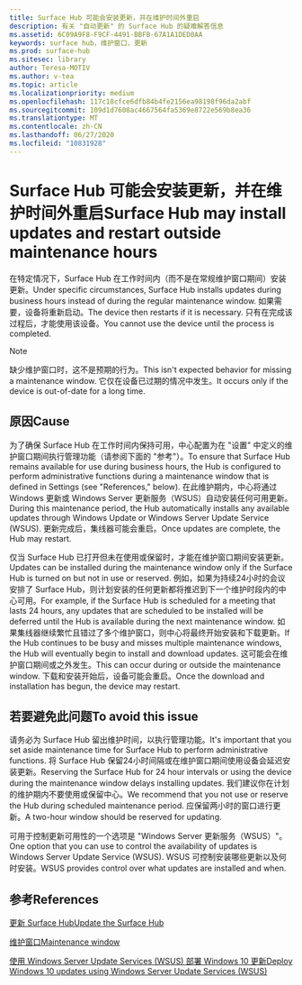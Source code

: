```yaml
---
title: Surface Hub 可能会安装更新，并在维护时间外重启
description: 有关 "自动更新" 的 Surface Hub 的疑难解答信息
ms.assetid: 6C09A9F8-F9CF-4491-BBFB-67A1A1DED0AA
keywords: surface hub，维护窗口，更新
ms.prod: surface-hub
ms.sitesec: library
author: Teresa-MOTIV
ms.author: v-tea
ms.topic: article
ms.localizationpriority: medium
ms.openlocfilehash: 117c18cfce6dfb84b4fe2156ea98198f96da2abf
ms.sourcegitcommit: 109d1d7608ac4667564fa5369e8722e569b8ea36
ms.translationtype: MT
ms.contentlocale: zh-CN
ms.lasthandoff: 06/27/2020
ms.locfileid: "10831928"
---
```

# <span data-ttu-id="32ad4-104">Surface Hub 可能会安装更新，并在维护时间外重启</span><span class="sxs-lookup"><span data-stu-id="32ad4-104">Surface Hub may install updates and restart outside maintenance hours</span></span>

<span data-ttu-id="32ad4-105">在特定情况下，Surface Hub 在工作时间内（而不是在常规维护窗口期间）安装更新。</span><span class="sxs-lookup"><span data-stu-id="32ad4-105">Under specific circumstances, Surface Hub installs updates during business hours instead of during the regular maintenance window.</span></span> <span data-ttu-id="32ad4-106">如果需要，设备将重新启动。</span><span class="sxs-lookup"><span data-stu-id="32ad4-106">The device then restarts if it is necessary.</span></span> <span data-ttu-id="32ad4-107">只有在完成该过程后，才能使用该设备。</span><span class="sxs-lookup"><span data-stu-id="32ad4-107">You cannot use the device until the process is completed.</span></span>

> [!NOTE]  
> <span data-ttu-id="32ad4-108">缺少维护窗口时，这不是预期的行为。</span><span class="sxs-lookup"><span data-stu-id="32ad4-108">This isn't expected behavior for missing a maintenance window.</span></span> <span data-ttu-id="32ad4-109">它仅在设备已过期的情况中发生。</span><span class="sxs-lookup"><span data-stu-id="32ad4-109">It occurs only if the device is out-of-date for a long time.</span></span>

## <span data-ttu-id="32ad4-110">原因</span><span class="sxs-lookup"><span data-stu-id="32ad4-110">Cause</span></span>
<span data-ttu-id="32ad4-111">为了确保 Surface Hub 在工作时间内保持可用，中心配置为在 "设置" 中定义的维护窗口期间执行管理功能（请参阅下面的 "参考"）。</span><span class="sxs-lookup"><span data-stu-id="32ad4-111">To ensure that Surface Hub remains available for use during business hours, the Hub is configured to perform administrative functions during a maintenance window that is defined in Settings (see "References," below).</span></span> <span data-ttu-id="32ad4-112">在此维护期内，中心将通过 Windows 更新或 Windows Server 更新服务（WSUS）自动安装任何可用更新。</span><span class="sxs-lookup"><span data-stu-id="32ad4-112">During this maintenance period, the Hub automatically installs any available updates through Windows Update or Windows Server Update Service (WSUS).</span></span> <span data-ttu-id="32ad4-113">更新完成后，集线器可能会重启。</span><span class="sxs-lookup"><span data-stu-id="32ad4-113">Once updates are complete, the Hub may restart.</span></span>

<span data-ttu-id="32ad4-114">仅当 Surface Hub 已打开但未在使用或保留时，才能在维护窗口期间安装更新。</span><span class="sxs-lookup"><span data-stu-id="32ad4-114">Updates can be installed during the maintenance window only if the Surface Hub is turned on but not in use or reserved.</span></span> <span data-ttu-id="32ad4-115">例如，如果为持续24小时的会议安排了 Surface Hub，则计划安装的任何更新都将推迟到下一个维护时段内的中心可用。</span><span class="sxs-lookup"><span data-stu-id="32ad4-115">For example, if the Surface Hub is scheduled for a meeting that lasts 24 hours, any updates that are scheduled to be installed will be deferred until the Hub is available during the next maintenance window.</span></span> <span data-ttu-id="32ad4-116">如果集线器继续繁忙且错过了多个维护窗口，则中心将最终开始安装和下载更新。</span><span class="sxs-lookup"><span data-stu-id="32ad4-116">If the Hub continues to be busy and misses multiple maintenance windows, the Hub will eventually begin to install and download updates.</span></span> <span data-ttu-id="32ad4-117">这可能会在维护窗口期间或之外发生。</span><span class="sxs-lookup"><span data-stu-id="32ad4-117">This can occur during or outside the maintenance window.</span></span> <span data-ttu-id="32ad4-118">下载和安装开始后，设备可能会重启。</span><span class="sxs-lookup"><span data-stu-id="32ad4-118">Once the download and installation has begun, the device may restart.</span></span>

## <span data-ttu-id="32ad4-119">若要避免此问题</span><span class="sxs-lookup"><span data-stu-id="32ad4-119">To avoid this issue</span></span>

<span data-ttu-id="32ad4-120">请务必为 Surface Hub 留出维护时间，以执行管理功能。</span><span class="sxs-lookup"><span data-stu-id="32ad4-120">It's important that you set aside maintenance time for Surface Hub to perform administrative functions.</span></span> <span data-ttu-id="32ad4-121">将 Surface Hub 保留24小时间隔或在维护窗口期间使用设备会延迟安装更新。</span><span class="sxs-lookup"><span data-stu-id="32ad4-121">Reserving the Surface Hub for 24 hour intervals or using the device during the maintenance window delays installing updates.</span></span> <span data-ttu-id="32ad4-122">我们建议你在计划的维护期内不要使用或保留中心。</span><span class="sxs-lookup"><span data-stu-id="32ad4-122">We recommend that you not use or reserve the Hub during scheduled maintenance period.</span></span> <span data-ttu-id="32ad4-123">应保留两小时的窗口进行更新。</span><span class="sxs-lookup"><span data-stu-id="32ad4-123">A two-hour window should be reserved for updating.</span></span>

<span data-ttu-id="32ad4-124">可用于控制更新可用性的一个选项是 "Windows Server 更新服务（WSUS）"。</span><span class="sxs-lookup"><span data-stu-id="32ad4-124">One option that you can use to control the availability of updates is Windows Server Update Service (WSUS).</span></span> <span data-ttu-id="32ad4-125">WSUS 可控制安装哪些更新以及何时安装。</span><span class="sxs-lookup"><span data-stu-id="32ad4-125">WSUS provides control over what updates are installed and when.</span></span>

## <span data-ttu-id="32ad4-126">参考</span><span class="sxs-lookup"><span data-stu-id="32ad4-126">References</span></span> 
 
[<span data-ttu-id="32ad4-127">更新 Surface Hub</span><span class="sxs-lookup"><span data-stu-id="32ad4-127">Update the Surface Hub</span></span>](first-run-program-surface-hub.md#update-the-surface-hub) 

[<span data-ttu-id="32ad4-128">维护窗口</span><span class="sxs-lookup"><span data-stu-id="32ad4-128">Maintenance window</span></span>](manage-windows-updates-for-surface-hub.md#maintenance-window) 

[<span data-ttu-id="32ad4-129">使用 Windows Server Update Services (WSUS) 部署 Windows 10 更新</span><span class="sxs-lookup"><span data-stu-id="32ad4-129">Deploy Windows 10 updates using Windows Server Update Services (WSUS)</span></span>](/windows/deployment/update/waas-manage-updates-wsus) 


